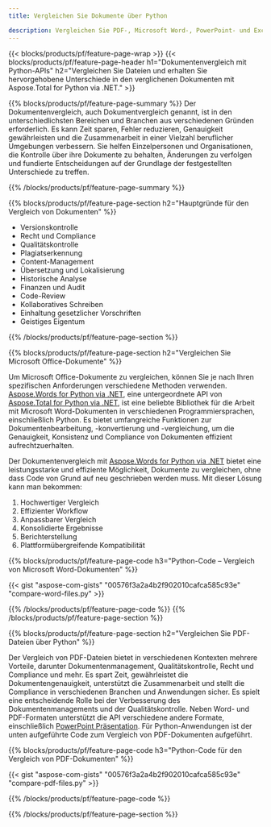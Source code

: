 ```yaml
---
title: Vergleichen Sie Dokumente über Python 

description: Vergleichen Sie PDF-, Microsoft Word-, PowerPoint- und Excel-Dateien über Ihre Python-Anwendung. Erhalten Sie die hervorgehobenen Vergleichsergebnisse.
---
```


{{< blocks/products/pf/feature-page-wrap >}}
{{< blocks/products/pf/feature-page-header h1="Dokumentenvergleich mit Python-APIs" h2="Vergleichen Sie Dateien und erhalten Sie hervorgehobene Unterschiede in den verglichenen Dokumenten mit Aspose.Total for Python via .NET." >}}

{{% blocks/products/pf/feature-page-summary %}}
Der Dokumentenvergleich, auch Dokumentvergleich genannt, ist in den unterschiedlichsten Bereichen und Branchen aus verschiedenen Gründen erforderlich. Es kann Zeit sparen, Fehler reduzieren, Genauigkeit gewährleisten und die Zusammenarbeit in einer Vielzahl beruflicher Umgebungen verbessern. Sie helfen Einzelpersonen und Organisationen, die Kontrolle über ihre Dokumente zu behalten, Änderungen zu verfolgen und fundierte Entscheidungen auf der Grundlage der festgestellten Unterschiede zu treffen.

{{% /blocks/products/pf/feature-page-summary  %}}

{{% blocks/products/pf/feature-page-section  h2="Hauptgründe für den Vergleich von Dokumenten" %}}

- Versionskontrolle
- Recht und Compliance
- Qualitätskontrolle
- Plagiatserkennung
- Content-Management
- Übersetzung und Lokalisierung
- Historische Analyse
- Finanzen und Audit
- Code-Review
- Kollaboratives Schreiben
- Einhaltung gesetzlicher Vorschriften
- Geistiges Eigentum

{{% /blocks/products/pf/feature-page-section %}}

{{% blocks/products/pf/feature-page-section  h2="Vergleichen Sie Microsoft Office-Dokumente" %}}

Um Microsoft Office-Dokumente zu vergleichen, können Sie je nach Ihren spezifischen Anforderungen verschiedene Methoden verwenden. [Aspose.Words for Python via .NET](https://products.aspose.com/words/python-net/), eine untergeordnete API von [Aspose.Total for Python via .NET](https://products.aspose.com/total/python-net/), ist eine beliebte Bibliothek für die Arbeit mit Microsoft Word-Dokumenten in verschiedenen Programmiersprachen, einschließlich Python. Es bietet umfangreiche Funktionen zur Dokumentenbearbeitung, -konvertierung und -vergleichung, um die Genauigkeit, Konsistenz und Compliance von Dokumenten effizient aufrechtzuerhalten.  <br />

Der Dokumentenvergleich mit [Aspose.Words for Python via .NET](https://products.aspose.com/words/python-net/) bietet eine leistungsstarke und effiziente Möglichkeit, Dokumente zu vergleichen, ohne dass Code von Grund auf neu geschrieben werden muss. Mit dieser Lösung kann man bekommen:<br />

1. Hochwertiger Vergleich<br />
2. Effizienter Workflow<br />
3. Anpassbarer Vergleich<br />
4. Konsolidierte Ergebnisse<br />
5. Berichterstellung<br />
6. Plattformübergreifende Kompatibilität


{{% blocks/products/pf/feature-page-code h3="Python-Code – Vergleich von Microsoft Word-Dokumenten" %}}

{{< gist "aspose-com-gists" "00576f3a2a4b2f902010cafca585c93e" "compare-word-files.py" >}}

{{% /blocks/products/pf/feature-page-code  %}}
{{% /blocks/products/pf/feature-page-section %}}

{{% blocks/products/pf/feature-page-section  h2="Vergleichen Sie PDF-Dateien über Python" %}}

Der Vergleich von PDF-Dateien bietet in verschiedenen Kontexten mehrere Vorteile, darunter Dokumentenmanagement, Qualitätskontrolle, Recht und Compliance und mehr. Es spart Zeit, gewährleistet die Dokumentengenauigkeit, unterstützt die Zusammenarbeit und stellt die Compliance in verschiedenen Branchen und Anwendungen sicher. Es spielt eine entscheidende Rolle bei der Verbesserung des Dokumentenmanagements und der Qualitätskontrolle. Neben Word- und PDF-Formaten unterstützt die API verschiedene andere Formate, einschließlich [PowerPoint Präsentation](https://products.aspose.com/total/python-net/compare/pptx/). Für Python-Anwendungen ist der unten aufgeführte Code zum Vergleich von PDF-Dokumenten aufgeführt.


{{% blocks/products/pf/feature-page-code h3="Python-Code für den Vergleich von PDF-Dokumenten" %}}

{{< gist "aspose-com-gists" "00576f3a2a4b2f902010cafca585c93e" "compare-pdf-files.py" >}}

{{% /blocks/products/pf/feature-page-code  %}}

{{% /blocks/products/pf/feature-page-section %}}